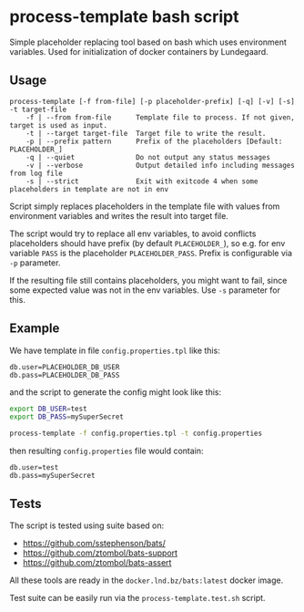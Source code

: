 # process-template bash script

Simple placeholder replacing tool based on bash which uses environment variables. Used for initialization of docker containers by Lundegaard.


## Usage

```
process-template [-f from-file] [-p placeholder-prefix] [-q] [-v] [-s] -t target-file
    -f | --from from-file      Template file to process. If not given, target is used as input.
    -t | --target target-file  Target file to write the result.
    -p | --prefix pattern      Prefix of the placeholders [Default: PLACEHOLDER_]
    -q | --quiet               Do not output any status messages
    -v | --verbose             Output detailed info including messages from log file
    -s | --strict              Exit with exitcode 4 when some placeholders in template are not in env
```

Script simply replaces placeholders in the template file with values from environment variables and writes the result into target file.

The script would try to replace all env variables, to avoid conflicts placeholders should have prefix (by default `PLACEHOLDER_`), so e.g. for env variable `PASS` is the placeholder `PLACEHOLDER_PASS`. Prefix is configurable via `-p` parameter.

If the resulting file still contains placeholders, you might want to fail, since some expected value was not in the env variables. Use `-s` parameter for this.

## Example

We have template in file `config.properties.tpl` like this:

```
db.user=PLACEHOLDER_DB_USER
db.pass=PLACEHOLDER_DB_PASS
```

and the script to generate the config might look like this:

```bash
export DB_USER=test
export DB_PASS=mySuperSecret

process-template -f config.properties.tpl -t config.properties
```

then resulting `config.properties` file would contain:

```
db.user=test
db.pass=mySuperSecret
```

## Tests

The script is tested using suite based on:

* https://github.com/sstephenson/bats/
* https://github.com/ztombol/bats-support
* https://github.com/ztombol/bats-assert

All these tools are ready in the `docker.lnd.bz/bats:latest` docker image.

Test suite can be easily run via the `process-template.test.sh` script.
